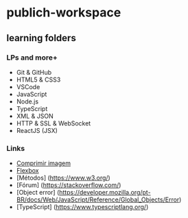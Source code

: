 # publich-workspace

## learning folders

### LPs and more+

- Git & GitHub
- HTML5 & CSS3
- VSCode
- JavaScript
- Node.js
- TypeScript
- XML & JSON
- HTTP & SSL & WebSocket
- ReactJS (JSX)

### Links

- [Comprimir imagem](https://tinypng.com/)
- [Flexbox](https://css-tricks.com/snippets/css/a-guide-to-flexbox/)
- [Métodos] (https://www.w3.org/)
- [Fórum] (https://stackoverflow.com/)
- [Object error] (https://developer.mozilla.org/pt-BR/docs/Web/JavaScript/Reference/Global_Objects/Error)
- [TypeScript] (https://www.typescriptlang.org/)